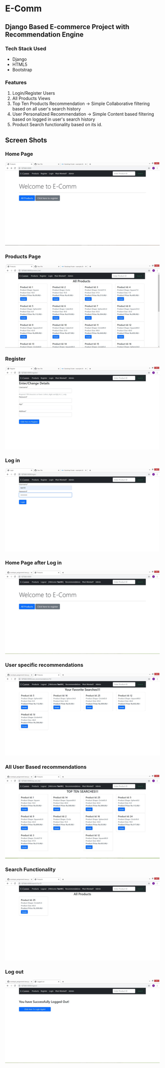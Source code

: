 # E-Comm 

## Django Based E-commerce Project with Recommendation Engine

### Tech Stack Used
* Django
* HTML5
* Bootstrap

### Features
1. Login/Register Users
2. All Products Views
3. Top Ten Products Recommendation -> Simple Collaborative filtering based on all user's search history
4. User Personalized Recommendation -> Simple Content based filtering based on logged in user's search history
5. Product Search functionality based on its id.

## Screen Shots
### Home Page
![alt text](https://github.com/Chirag-Django/nonstopio_assignment/blob/master/static/images/home_page.jpg?raw=true)

### Products Page
![alt text](https://github.com/Chirag-Django/nonstopio_assignment/blob/master/static/images/products_page.jpg?raw=true)

### Register
![alt text](https://github.com/Chirag-Django/nonstopio_assignment/blob/master/static/images/register_page.jpg?raw=true)

### Log in
![alt text](https://github.com/Chirag-Django/nonstopio_assignment/blob/master/static/images/login_page.jpg?raw=true)

### Home Page after Log in
![alt text](https://github.com/Chirag-Django/nonstopio_assignment/blob/master/static/images/home_page_after_login.jpg?raw=true)

### User specific recommendations
![alt text](https://github.com/Chirag-Django/nonstopio_assignment/blob/master/static/images/user_specific_recommendations.jpg?raw=true)

### All User Based recommendations
![alt text](https://github.com/Chirag-Django/nonstopio_assignment/blob/master/static/images/all_users_based_recommendations.jpg?raw=true)

### Search Functionality
![alt text](https://github.com/Chirag-Django/nonstopio_assignment/blob/master/static/images/search_functionality.jpg?raw=true)

### Log out
![alt text](https://github.com/Chirag-Django/nonstopio_assignment/blob/master/static/images/logout.jpg?raw=true)


